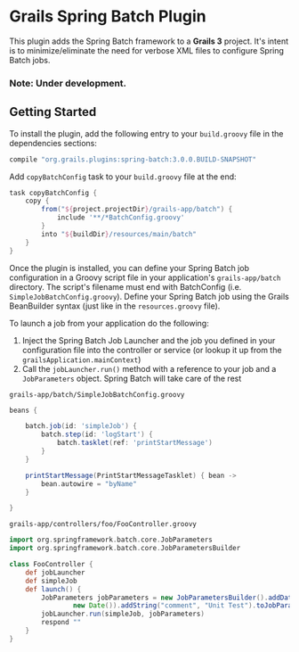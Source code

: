 Grails Spring Batch Plugin
====================

This plugin adds the Spring Batch framework to a __Grails 3__ project. 
It's intent is to minimize/eliminate the need for verbose XML files to configure Spring Batch jobs.

### Note: Under development.

## Getting Started

To install the plugin, add the following entry to your `build.groovy` file in the dependencies sections:
```groovy
compile "org.grails.plugins:spring-batch:3.0.0.BUILD-SNAPSHOT"
```
Add `copyBatchConfig` task to your `build.groovy` file at the end:
```groovy
task copyBatchConfig {
    copy {
        from("${project.projectDir}/grails-app/batch") {
            include '**/*BatchConfig.groovy'
        }
        into "${buildDir}/resources/main/batch"
    }
}
```

Once the plugin is installed, you can define your Spring Batch job configuration in a Groovy script file in your application's `grails-app/batch` directory. 
The script's filename must end with BatchConfig (i.e. `SimpleJobBatchConfig.groovy`). 
Define your Spring Batch job using the Grails BeanBuilder syntax (just like in the `resources.groovy` file).

To launch a job from your application do the following:

1. Inject the Spring Batch Job Launcher and the job you defined in your configuration file into the controller or service (or lookup it up from the `grailsApplication.mainContext`)
2. Call the `jobLauncher.run()` method with a reference to your job and a `JobParameters` object. Spring Batch will take care of the rest

`grails-app/batch/SimpleJobBatchConfig.groovy`
```groovy
beans {

    batch.job(id: 'simpleJob') {
        batch.step(id: 'logStart') {
            batch.tasklet(ref: 'printStartMessage')
        }
    }

    printStartMessage(PrintStartMessageTasklet) { bean ->
        bean.autowire = "byName"
    }

}
```

`grails-app/controllers/foo/FooController.groovy`
```groovy
import org.springframework.batch.core.JobParameters
import org.springframework.batch.core.JobParametersBuilder

class FooController {
    def jobLauncher
    def simpleJob
    def launch() {
        JobParameters jobParameters = new JobParametersBuilder().addDate("now",
                new Date()).addString("comment", "Unit Test").toJobParameters();
        jobLauncher.run(simpleJob, jobParameters)
        respond ""
    }
}
```


